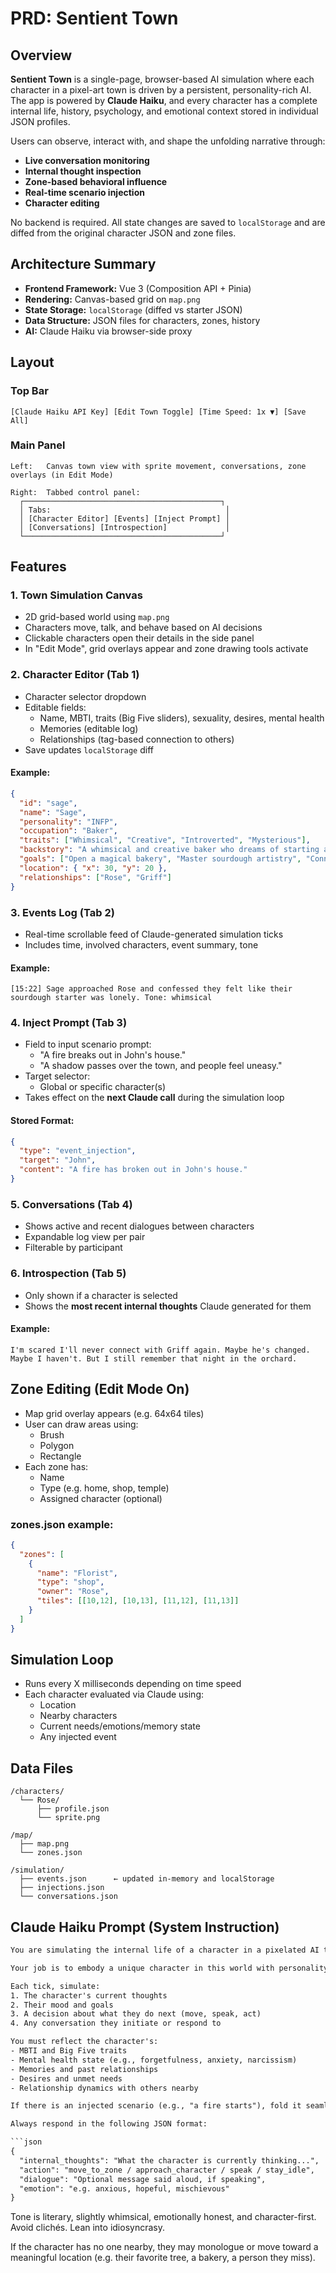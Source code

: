 # PRD: Sentient Town

## Overview
**Sentient Town** is a single-page, browser-based AI simulation where each character in a pixel-art town is driven by a persistent, personality-rich AI. The app is powered by **Claude Haiku**, and every character has a complete internal life, history, psychology, and emotional context stored in individual JSON profiles.

Users can observe, interact with, and shape the unfolding narrative through:
- **Live conversation monitoring**
- **Internal thought inspection**
- **Zone-based behavioral influence**
- **Real-time scenario injection**
- **Character editing**

No backend is required. All state changes are saved to `localStorage` and are diffed from the original character JSON and zone files.

## Architecture Summary

- **Frontend Framework:** Vue 3 (Composition API + Pinia)
- **Rendering:** Canvas-based grid on `map.png`
- **State Storage:** `localStorage` (diffed vs starter JSON)
- **Data Structure:** JSON files for characters, zones, history
- **AI:** Claude Haiku via browser-side proxy

## Layout

### Top Bar
```
[Claude Haiku API Key] [Edit Town Toggle] [Time Speed: 1x ▼] [Save All]
```

### Main Panel
```
Left:   Canvas town view with sprite movement, conversations, zone overlays (in Edit Mode)

Right:  Tabbed control panel:
  ┌────────────────────────────────────────────┐
  │ Tabs:                                       │
  │ [Character Editor] [Events] [Inject Prompt] │
  │ [Conversations] [Introspection]             │
  └────────────────────────────────────────────┘
```

## Features

### 1. Town Simulation Canvas
- 2D grid-based world using `map.png`
- Characters move, talk, and behave based on AI decisions
- Clickable characters open their details in the side panel
- In "Edit Mode", grid overlays appear and zone drawing tools activate

### 2. Character Editor (Tab 1)
- Character selector dropdown
- Editable fields:
  - Name, MBTI, traits (Big Five sliders), sexuality, desires, mental health
  - Memories (editable log)
  - Relationships (tag-based connection to others)
- Save updates `localStorage` diff

#### Example:
```json
{
  "id": "sage",
  "name": "Sage",
  "personality": "INFP",
  "occupation": "Baker",
  "traits": ["Whimsical", "Creative", "Introverted", "Mysterious"],
  "backstory": "A whimsical and creative baker who dreams of starting a midnight baking club and creating sourdough that tells stories.",
  "goals": ["Open a magical bakery", "Master sourdough artistry", "Connect with fellow introverts"],
  "location": { "x": 30, "y": 20 },
  "relationships": ["Rose", "Griff"]
}
```

### 3. Events Log (Tab 2)
- Real-time scrollable feed of Claude-generated simulation ticks
- Includes time, involved characters, event summary, tone

#### Example:
```
[15:22] Sage approached Rose and confessed they felt like their sourdough starter was lonely. Tone: whimsical
```

### 4. Inject Prompt (Tab 3)
- Field to input scenario prompt:
  - "A fire breaks out in John's house."
  - "A shadow passes over the town, and people feel uneasy."
- Target selector:
  - Global or specific character(s)
- Takes effect on the **next Claude call** during the simulation loop

#### Stored Format:
```json
{
  "type": "event_injection",
  "target": "John",
  "content": "A fire has broken out in John's house."
}
```

### 5. Conversations (Tab 4)
- Shows active and recent dialogues between characters
- Expandable log view per pair
- Filterable by participant

### 6. Introspection (Tab 5)
- Only shown if a character is selected
- Shows the **most recent internal thoughts** Claude generated for them

#### Example:
```
I'm scared I'll never connect with Griff again. Maybe he's changed. Maybe I haven't. But I still remember that night in the orchard.
```

## Zone Editing (Edit Mode On)
- Map grid overlay appears (e.g. 64x64 tiles)
- User can draw areas using:
  - Brush
  - Polygon
  - Rectangle
- Each zone has:
  - Name
  - Type (e.g. home, shop, temple)
  - Assigned character (optional)

### zones.json example:
```json
{
  "zones": [
    {
      "name": "Florist",
      "type": "shop",
      "owner": "Rose",
      "tiles": [[10,12], [10,13], [11,12], [11,13]]
    }
  ]
}
```

## Simulation Loop
- Runs every X milliseconds depending on time speed
- Each character evaluated via Claude using:
  - Location
  - Nearby characters
  - Current needs/emotions/memory state
  - Any injected event

## Data Files
```
/characters/
  └── Rose/
      ├── profile.json
      └── sprite.png

/map/
  ├── map.png
  └── zones.json

/simulation/
  ├── events.json      ← updated in-memory and localStorage
  ├── injections.json
  └── conversations.json
```

## Claude Haiku Prompt (System Instruction)
```txt
You are simulating the internal life of a character in a pixelated AI town called "Sentient Town".

Your job is to embody a unique character in this world with personality, memory, trauma, desire, political and emotional beliefs, and deep relationships.

Each tick, simulate:
1. The character's current thoughts
2. Their mood and goals
3. A decision about what they do next (move, speak, act)
4. Any conversation they initiate or respond to

You must reflect the character's:
- MBTI and Big Five traits
- Mental health state (e.g., forgetfulness, anxiety, narcissism)
- Memories and past relationships
- Desires and unmet needs
- Relationship dynamics with others nearby

If there is an injected scenario (e.g., "a fire starts"), fold it seamlessly into their reasoning. Be subtle or dramatic depending on their personality.

Always respond in the following JSON format:

```json
{
  "internal_thoughts": "What the character is currently thinking...",
  "action": "move_to_zone / approach_character / speak / stay_idle",
  "dialogue": "Optional message said aloud, if speaking",
  "emotion": "e.g. anxious, hopeful, mischievous"
}
```

Tone is literary, slightly whimsical, emotionally honest, and character-first. Avoid clichés. Lean into idiosyncrasy.

If the character has no one nearby, they may monologue or move toward a meaningful location (e.g. their favorite tree, a bakery, a person they miss).
```